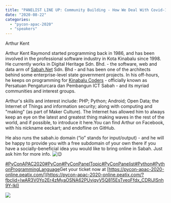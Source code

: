 ```yaml
---
title: "PANELIST LINE UP: Community Building - How We Deal With Covid-19 And Future Events."
date: "2020-08-22"
categories: 
  - "pycon-apac-2020"
  - "speakers"
---
```


Arthur Kent

Arthur Kent Raymond started programming back in 1986, and has been involved in the professional software industry in Kota Kinabalu since 1998. He currently works in Digital Heritage Sdn. Bhd. - the software, web and data arm of [Sabah.Net](https://l.facebook.com/l.php?u=http%3A%2F%2FSabah.Net%2F%3Ffbclid%3DIwAR2EmA_lx9o6QILZ_hIf7VMGlxUbOD3_I9w3PJPqVvOtNGq7St8EnRjBP7o&h=AT0DHK5gZ3rcr0C-0bmRFv16QTqon1nLZQa2eST8V0R8Bmb7Pyuf6fLgb3gftAotqHnc-0CyFr4U7X6rG_5C2e-wlD4cd2VU74XOLMINTdbdPP53HCzrXYvE5V-pIUjVPw&__tn__=-UK-R&c[0]=AT0c9PU7ZAgacqrR-ijrP_pR6EIeTxsqnkmYF_DhA0gRcpP1GeYAsUEHTtb5XL4-2ZcvTem8Jaz0o_yBGuCZ5O4gV4d_ak0qkwYeeNX-hBmsBwUg1FXsG0KuEpvh9QrvRbK3QXoUIsWWTxZeDCCmbz2MhFZOSfK0AP358PkbKTPcqxl9Iz6A3XZnYLQNdg) Sdn. Bhd - and has been one of the architects behind some enterprise-level state government projects. In his off-hours, he keeps on programming for [Kinabalu Coders](https://www.facebook.com/KinabaluCoders/?__cft__[0]=AZW7G2nn43UvMS83wm-YBaejiUdZY5RG5XUok01MK8X2cuHmemuqHDU9dosScLrlujOVQICwlZwUhvv8r7TryCmjKB_1ahjTm2mRS67Zw5sOVcs_hazOtDoXBBKqMKwkLsjl6NyX0Q3acz_lDNUbO4k2iCtH-9HYagTiU2EldDpRDA&__tn__=kK-R) - officially known as Persatuan Pengaturcara dan Pembangun ICT Sabah - and its myriad communities and interest groups.

Arthur's skills and interest include: PHP; Python; Android; Open Data; the Internet of Things and information security; along with computing and "making" (as part of Maker Culture). The Internet has allowed him to always keep an eye on the latest and greatest thing making waves in the rest of the world, and if possible, to introduce it here.You can find Arthur on Facebook, with his nickname eeckart; and endofline on GitHub.

He also runs the sabah.io domain (“io” stands for input/output) - and he will be happy to provide you with a free subdomain of your own there if you have a socially-beneficial idea you would like to bring online in Sabah. Just ask him for more info. ![😉](images/1f609.png)

[#PyConAPAC2020](https://www.facebook.com/hashtag/pyconapac2020?__eep__=6&__cft__[0]=AZW7G2nn43UvMS83wm-YBaejiUdZY5RG5XUok01MK8X2cuHmemuqHDU9dosScLrlujOVQICwlZwUhvv8r7TryCmjKB_1ahjTm2mRS67Zw5sOVcs_hazOtDoXBBKqMKwkLsjl6NyX0Q3acz_lDNUbO4k2iCtH-9HYagTiU2EldDpRDA&__tn__=*NK-R)[#PyCon](https://www.facebook.com/hashtag/pycon?__eep__=6&__cft__[0]=AZW7G2nn43UvMS83wm-YBaejiUdZY5RG5XUok01MK8X2cuHmemuqHDU9dosScLrlujOVQICwlZwUhvv8r7TryCmjKB_1ahjTm2mRS67Zw5sOVcs_hazOtDoXBBKqMKwkLsjl6NyX0Q3acz_lDNUbO4k2iCtH-9HYagTiU2EldDpRDA&__tn__=*NK-R)[#PyConPanelTopic](https://www.facebook.com/hashtag/pyconpaneltopic?__eep__=6&__cft__[0]=AZW7G2nn43UvMS83wm-YBaejiUdZY5RG5XUok01MK8X2cuHmemuqHDU9dosScLrlujOVQICwlZwUhvv8r7TryCmjKB_1ahjTm2mRS67Zw5sOVcs_hazOtDoXBBKqMKwkLsjl6NyX0Q3acz_lDNUbO4k2iCtH-9HYagTiU2EldDpRDA&__tn__=*NK-R)[#PyConPanelist](https://www.facebook.com/hashtag/pyconpanelist?__eep__=6&__cft__[0]=AZW7G2nn43UvMS83wm-YBaejiUdZY5RG5XUok01MK8X2cuHmemuqHDU9dosScLrlujOVQICwlZwUhvv8r7TryCmjKB_1ahjTm2mRS67Zw5sOVcs_hazOtDoXBBKqMKwkLsjl6NyX0Q3acz_lDNUbO4k2iCtH-9HYagTiU2EldDpRDA&__tn__=*NK-R)[#Python](https://www.facebook.com/hashtag/python?__eep__=6&__cft__[0]=AZW7G2nn43UvMS83wm-YBaejiUdZY5RG5XUok01MK8X2cuHmemuqHDU9dosScLrlujOVQICwlZwUhvv8r7TryCmjKB_1ahjTm2mRS67Zw5sOVcs_hazOtDoXBBKqMKwkLsjl6NyX0Q3acz_lDNUbO4k2iCtH-9HYagTiU2EldDpRDA&__tn__=*NK-R)[#PythonProgrammingLanguage](https://www.facebook.com/hashtag/pythonprogramminglanguage?__eep__=6&__cft__[0]=AZW7G2nn43UvMS83wm-YBaejiUdZY5RG5XUok01MK8X2cuHmemuqHDU9dosScLrlujOVQICwlZwUhvv8r7TryCmjKB_1ahjTm2mRS67Zw5sOVcs_hazOtDoXBBKqMKwkLsjl6NyX0Q3acz_lDNUbO4k2iCtH-9HYagTiU2EldDpRDA&__tn__=*NK-R)Get your ticket now at [https://pycon-apac-2020-online.peatix.com/](https://pycon-apac-2020-online.peatix.com/?fbclid=IwAR3V0Yo2Er4zMyaOSNA62PUvjqyV5Q815EsTveoFfdx_CDRiJISnh9Y-lkI)

![](https://pyconmy.files.wordpress.com/2020/08/117906974_616315815744087_7969285900243588118_o.jpg?w=526)
